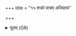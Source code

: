 +++
title = "१५ शक्रो वाचम् अधिष्ठाय"

+++
<details><summary>मूलम् (GR)</summary>

शक्रो वाचम् अधिष्ठाय-  
-उरुवाचो असृष्ट हि ।  
महिषा अमदन् दिवि ॥ +++(Bhatt. amadaṃ (⟨ dan))+++
</details>